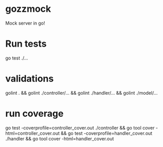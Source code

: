 # gozzmock
Mock server in go!

# Run tests
go test ./...

# validations
golint . && golint ./controller/... && golint ./handler/... && golint ./model/...

# run coverage
go test -coverprofile=controller_cover.out ./controller && go tool cover -html=controller_cover.out && go test -coverprofile=handler_cover.out ./handler && go tool cover -html=handler_cover.out